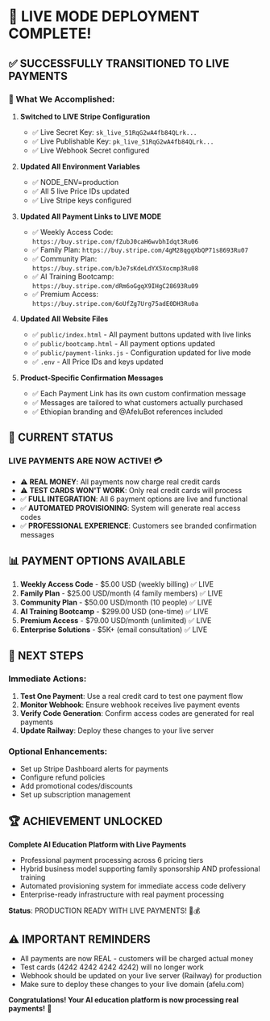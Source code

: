 # 🎉 LIVE MODE DEPLOYMENT COMPLETE!

## ✅ SUCCESSFULLY TRANSITIONED TO LIVE PAYMENTS

### 🚀 What We Accomplished:

1. **Switched to LIVE Stripe Configuration**
   - ✅ Live Secret Key: `sk_live_51RqG2wA4fb84QLrk...`
   - ✅ Live Publishable Key: `pk_live_51RqG2wA4fb84QLrk...`
   - ✅ Live Webhook Secret configured

2. **Updated All Environment Variables**
   - ✅ NODE_ENV=production
   - ✅ All 5 live Price IDs updated
   - ✅ Live Stripe keys configured

3. **Updated All Payment Links to LIVE MODE**
   - ✅ Weekly Access Code: `https://buy.stripe.com/fZubJ0caH6wvbhIdqt3Ru06`
   - ✅ Family Plan: `https://buy.stripe.com/4gM28qgqXbQP71s8693Ru07`
   - ✅ Community Plan: `https://buy.stripe.com/bJe7sKdeLdYX5Xocmp3Ru08`
   - ✅ AI Training Bootcamp: `https://buy.stripe.com/dRm6oGgqX9IHgC28693Ru09`
   - ✅ Premium Access: `https://buy.stripe.com/6oUfZg7Urg75adE0DH3Ru0a`

4. **Updated All Website Files**
   - ✅ `public/index.html` - All payment buttons updated with live links
   - ✅ `public/bootcamp.html` - All payment options updated
   - ✅ `public/payment-links.js` - Configuration updated for live mode
   - ✅ `.env` - All Price IDs and keys updated

5. **Product-Specific Confirmation Messages**
   - ✅ Each Payment Link has its own custom confirmation message
   - ✅ Messages are tailored to what customers actually purchased
   - ✅ Ethiopian branding and @AfeluBot references included

## 🎯 CURRENT STATUS

### **LIVE PAYMENTS ARE NOW ACTIVE! 💳**

- ⚠️ **REAL MONEY**: All payments now charge real credit cards
- ⚠️ **TEST CARDS WON'T WORK**: Only real credit cards will process
- ✅ **FULL INTEGRATION**: All 6 payment options are live and functional
- ✅ **AUTOMATED PROVISIONING**: System will generate real access codes
- ✅ **PROFESSIONAL EXPERIENCE**: Customers see branded confirmation messages

## 📊 PAYMENT OPTIONS AVAILABLE

1. **Weekly Access Code** - $5.00 USD (weekly billing) ✅ LIVE
2. **Family Plan** - $25.00 USD/month (4 family members) ✅ LIVE
3. **Community Plan** - $50.00 USD/month (10 people) ✅ LIVE
4. **AI Training Bootcamp** - $299.00 USD (one-time) ✅ LIVE
5. **Premium Access** - $79.00 USD/month (unlimited) ✅ LIVE
6. **Enterprise Solutions** - $5K+ (email consultation) ✅ LIVE

## 🔧 NEXT STEPS

### Immediate Actions:
1. **Test One Payment**: Use a real credit card to test one payment flow
2. **Monitor Webhook**: Ensure webhook receives live payment events
3. **Verify Code Generation**: Confirm access codes are generated for real payments
4. **Update Railway**: Deploy these changes to your live server

### Optional Enhancements:
- Set up Stripe Dashboard alerts for payments
- Configure refund policies
- Add promotional codes/discounts
- Set up subscription management

## 🏆 ACHIEVEMENT UNLOCKED

**Complete AI Education Platform with Live Payments**
- Professional payment processing across 6 pricing tiers
- Hybrid business model supporting family sponsorship AND professional training
- Automated provisioning system for immediate access code delivery
- Enterprise-ready infrastructure with real payment processing

**Status**: PRODUCTION READY WITH LIVE PAYMENTS! 🚀💰

## ⚠️ IMPORTANT REMINDERS

- All payments are now REAL - customers will be charged actual money
- Test cards (4242 4242 4242 4242) will no longer work
- Webhook should be updated on your live server (Railway) for production
- Make sure to deploy these changes to your live domain (afelu.com)

**Congratulations! Your AI education platform is now processing real payments!** 🎉
